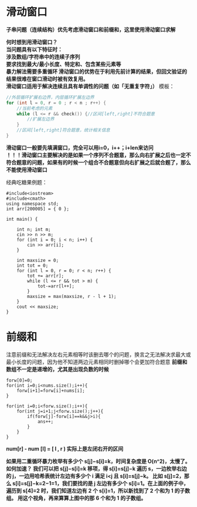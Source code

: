 # 滑动窗口
**子串问题（连续结构）优先考虑滑动窗口和前缀和，这里使用滑动窗口求解**

**何时想到用滑动窗口？   
当问题具有以下特征时：  
涉及数组/字符串中的连续子序列  
要求找到最大/最小长度、特定和、包含某些元素等   
暴力解法需要多重循环
滑动窗口的优势在于利用先前计算的结果，但回文验证的结果很难在窗口滑动时被有效复用。  
滑动窗口适用于解决连续且具有单调性的问题（如「无重复字符」）**
模板：  
```C++
//外层循环扩展右边界，内层循环扩展左边界
for (int l = 0, r = 0 ; r < n ; r++) {
	//当前考虑的元素
	while (l <= r && check()) {//区间[left,right]不符合题意
        //扩展左边界
    }
    //区间[left,right]符合题意，统计相关信息
}
```
**滑动窗口一般要先填满窗口，完全可以用i=0，i++；i+len来访问**  
**！！！滑动窗口主要解决的是如果一个序列不合题意，那么向右扩展之后也一定不符合题意的问题，如果有的时候一个组合不合题意但向右扩展之后就合题了，那么不能使用滑动窗口**

经典吃糖果例题：
```
#include<iostream>
#include<cmath>
using namespace std;
int arr[200005] = { 0 };

int main() {
  
	int n; int m;
	cin >> n >> m;
	for (int i = 0; i < n; i++) {
		cin >> arr[i];
	}

	int maxsize = 0;
	int tot = 0;
	for (int l = 0, r = 0; r < n; r++) {
		tot += arr[r];
		while (l <= r && tot > m) {
			tot-=arr[l++];
		}
		maxsize = max(maxsize, r - l + 1);
	}
	cout << maxsize;
}
```

# 前缀和
注意前缀和无法解决左右元素相等时该删去哪个的问题，换言之无法解决求最大或最小长度的问题，因为他不知道两边元素相同时删掉哪个会更加符合题意
**前缀和数组不一定是递增的，尤其是出现负数的时候**  
```
forw[0]=0;
for(int i=0;i<nums.size();i++){
	forw[i+1]=forw[i]+nums[i];
}

for(int i=0;i<forw.size();i++){
	for(int j=i+1;j<forw.size();j++){
		if(forw[j]-forw[i]==k&&j>i){
			ans++;
		}
	}
}
```
**num[r] - num [l] = [ l , r ) 实际上是左闭右开的区间**

**如果用二重循环暴力枚举有多少个 s[j]−s[i]=k，时间复杂度是 O(n^2)，太慢了。如何加速？
我们可以把 s[j]−s[i]=k 移项，得
s[i]=s[j]−k
遍历 s，一边枚举右边的 j，一边用哈希表统计左边有多少个 i 满足 i<j 且 s[i]=s[j]−k。
比如 s[j]=2，那么 s[i]=s[j]−k=2−1=1，我们要找的是 j 左边有多少个 s[i]=1。在上面的例子中，遍历到 s[4]=2 时，我们知道左边有 2 个 s[i]=1，所以新找到了 2 个和为 1 的子数组。
用这个视角，再来算算上图中的那 6 个和为 1 的子数组。**
